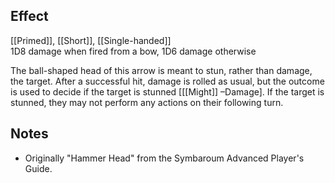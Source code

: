 ## Effect
[[Primed]], [[Short]], [[Single-handed]]<br>1D8 damage when fired from a bow, 1D6 damage otherwise

The ball-shaped head of this arrow is meant to stun, rather than damage, the target. After a successful hit, damage is rolled as usual, but the outcome is used to decide if the target is stunned \[[[Might]] –Damage\]. If the target is stunned, they may not perform any actions on their following turn.
## Notes
* Originally "Hammer Head" from the Symbaroum Advanced Player's Guide.